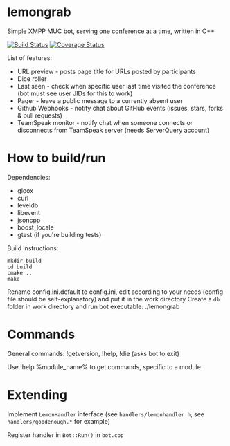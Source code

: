 lemongrab
=========

Simple XMPP MUC bot, serving one conference at a time, written in C++

[![Build Status](https://travis-ci.org/Chemrat/lemongrab.svg?branch=master)](https://travis-ci.org/Chemrat/lemongrab)
[![Coverage Status](https://coveralls.io/repos/github/Chemrat/lemongrab/badge.svg?branch=master)](https://coveralls.io/github/Chemrat/lemongrab?branch=master)

List of features:

* URL preview - posts page title for URLs posted by participants
* Dice roller
* Last seen - check when specific user last time visited the conference (bot must see user JIDs for this to work)
* Pager - leave a public message to a currently absent user
* Github Webhooks - notify chat about GitHub events (issues, stars, forks & pull requests)
* TeamSpeak monitor - notify chat when someone connects or disconnects from TeamSpeak server (needs ServerQuery account)

How to build/run
================

Dependencies:

* gloox
* curl
* leveldb
* libevent
* jsoncpp
* boost_locale
* gtest (if you're building tests)

Build instructions:

```
mkdir build
cd build
cmake ..
make
```

Rename config.ini.default to config.ini, edit according to your needs (config file should be self-explanatory) and put it in the work directory
Create a `db` folder in work directory and run bot executable: ./lemongrab

Commands
========
General commands: !getversion, !help, !die (asks bot to exit)

Use !help %module_name% to get commands, specific to a module

Extending
=========
Implement `LemonHandler` interface (see `handlers/lemonhandler.h`, see `handlers/goodenough.*` for example)

Register handler in `Bot::Run()` in `bot.cpp`
